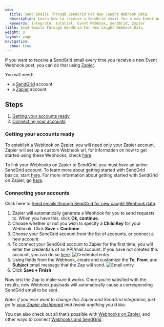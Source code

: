 ```yaml
---
seo:
  title: Send Emails Through SendGrid For New Caught Webhook Data
  description: Learn how to receive a SendGrid email for a new Event Webhook post by using Zapier.
  keywords: integrate, tutorial, Event Webhook, SendGrid, Zapier
title: Send Emails Through SendGrid For New Caught Webhook Data
weight: 0
layout: page
navigation:
  show: true
---
```

If you want to receive a SendGrid email every time you receive a new Event Webhook post, you can do that using [Zapier](http://zapier.com).

You will need:

* a [SendGrid](http://sendgrid.com) account
* a [Zapier](http://zapier.com) account

## Steps

1. [Getting your accounts ready](#ready)
2. [Connecting your accounts](#connect)

### Getting your accounts ready<a name="ready"></a>


To establish a Webhook on Zapier, you will need only your Zapier account. Zapier will set up a custom Webhook url, for information on how to get started using these Webhooks, check [here](https://zapier.com/help/webhooks/#how-get-started-webhooks-zapier).

To link your Webhooks on Zapier to SendGrid, you must have an active SendGrid account. To learn more about getting started with SendGrid basics, start [here](https://sendgrid.com/docs/index.html). For more information about getting started with SendGrid on Zapier, go [here](https://zapier.com/help/sendgrid/#how-get-started-sendgrid).

### Connecting your accounts<a name="connect"></a>

Click here to [Send emails through SendGrid for new caught Webhook data](https://zapier.com/zapbook/zaps/4784/send-emails-through-sendgrid-for-new-caught-webhook-data/).

1. Zapier will automatically generate a Webhook for you to send requests to. When you have this, click **Ok, continue**.
2. Choose whether or not you wish to specify a **Child Key** for your Webhook. Click **Save + Continue**.
3. Choose your SendGrid account from the list of accounts, or connect a new account.
4. To connect your SendGrid account to Zapier for the first time, you will enter the credentials of an API/mail account. If you have not created this account, you can do so [here](https://sendgrid.com/credentials).
![Credential entry](https://api.monosnap.com/rpc/file/download?id=gAajRq9wMKNTN4HyEKzAMosD71ifb8)
5. Using fields from the Webhook, create and customize the **To**, **From**, and **Subject** email message that the Zap will send.
![Email entry](https://api.monosnap.com/rpc/file/download?id=nzgrqhMuvZtnagf2ns64uWZkF8P7od)
6. Click **Save + Finish**.

Now test the Zap to make sure it works. Once you’re satisfied with the results, new Webhook payloads will automatically cause a corresponding SendGrid email to be sent.

*Note: if you ever want to change this Zapier and SendGrid integration, just go to [your Zapier dashboard](https://zapier.com/app/dashboard) and tweak anything you'd like.*

You can also check out all that’s possible with [Webhooks on Zapier](https://zapier.com/zapbook/webhook/), and other ways to connect [Webhooks and SendGrid](https://zapier.com/zapbook/webhook/sendgrid).
